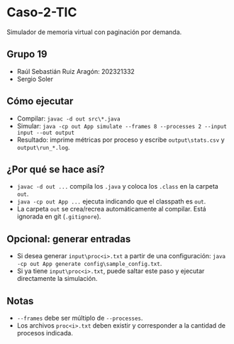 # Caso-2-TIC
Simulador de memoria virtual con paginación por demanda.

## Grupo 19
- Raúl Sebastián Ruiz Aragón: 202321332
- Sergio Soler

## Cómo ejecutar
- Compilar: `javac -d out src\*.java`
- Simular: `java -cp out App simulate --frames 8 --processes 2 --input input --out output`
- Resultado: imprime métricas por proceso y escribe `output\stats.csv` y `output\run_*.log`.

## ¿Por qué se hace así?
- `javac -d out ...` compila los `.java` y coloca los `.class` en la carpeta `out`.
- `java -cp out App ...` ejecuta indicando que el classpath es `out`.
- La carpeta `out` se crea/recrea automáticamente al compilar. Está ignorada en git (`.gitignore`).

## Opcional: generar entradas
- Si desea generar `input\proc<i>.txt` a partir de una configuración: `java -cp out App generate config\sample_config.txt`.
- Si ya tiene `input\proc<i>.txt`, puede saltar este paso y ejecutar directamente la simulación.

## Notas
- `--frames` debe ser múltiplo de `--processes`.
- Los archivos `proc<i>.txt` deben existir y corresponder a la cantidad de procesos indicada.
